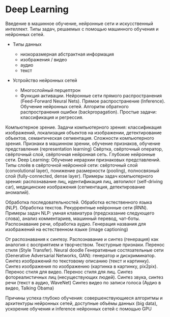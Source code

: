 # Deep Learning

Введение в машинное обучение, нейронные сети и искусственный интеллект.
Типы задач, решаемых с помощью машинного обучения и нейронных сетей.

- Типы данных
  - низкоразмерная абстрактная информация
  - изображения / видео
  - аудио
  - текст

- Устройство нейронных сетей
  - Многослойный перцептрон
  - Функция активации. Нейронные сети прямого распространения (Feed-Forward Neural Nets).
Прямое распространение (Inference).
Обучение нейронных сетей. Алгоритм обратного распространения ошибки (backpropagation).
Простые задачи: классификация и регрессия.

Компьютерное зрение. Задачи компьютерного зрения: классификация изображений, локализация объектов на изображении, детектирование объектов, семантическая сегментация. Сложности компьютерного зрения.
Признаки в машинном зрении, обучение признаков, обучение представления (representation learning)
Свёртка, свёрточный оператор, свёрточный слой, свёрточная нейронная сеть.
Глубокие нейронные сети. Deep Learning: Обучение иерархии признаковых представлений.
Типы слоёв в свёрточной нейронной сети: свёрточный слой (convolutional layer), понижение размерности (pooling), полносвязный слой (fully-connected, dense layer).
Примеры задач компьютерного зрения: распознавание лиц, идентификация лиц, автопилот (self-driving car), медицинские изображения (сегментация, детектирование аномалий).

Обработка последовательностей. Обработка естественного языка (NLP). Обработка текстов.
Рекуррентные нейронные сети (RNN).
Примеры задач NLP: умная клавиатура (предсказание следующего слова), анализ комментариев, машинный перевод, чат-боты.
Распознавание речи, обработка аудио.
Генерация названия для изображений на естественном языке (image captioning)

От распознавания к синтезу. Распознавание и синтез (генерация) как аналогия с восприятием и творчеством.
Текстурные признаки. Перенос стиля (Style Transfer). Neural doodle
Генеративные состязательные сети (Generative Adversarial Networks, GAN): генератор и дискриминатор.
Синтез изображений по текстовому описанию (текст и картинку).
Синтез изображения по изображению (картинка в картинку, pix2pix).
Перенос стиля для видео. Перенос стиля для лиц.
Синтез фотореалистичных лиц (несуществующих людей).
Синтез звука, синтез речи (текст в аудио, WaveNet)
Синтез видео по записи голоса (Аудио в видео, Talking Obama)

Причины успеха глубоко обучения: совершенствующиеся алгоритмы и архитектуры нейронных сетей, доступные объёмы данных (big data), ускорение обучения и inference нейронных сетей с помощью GPU